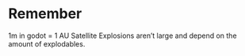 ﻿# Remember
1m in godot = 1 AU
Satellite Explosions aren’t large and depend on the amount of explodables.
